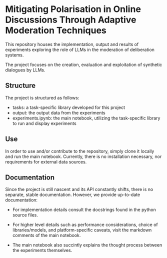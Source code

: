 # Mitigating Polarisation in Online Discussions Through Adaptive Moderation Techniques

This repository houses the implementation, output and results of experiments exploring the role of LLMs in the moderation of deliberation systems.

The project focuses on the creation, evaluation and exploitation of synthetic dialogues by LLMs.

## Structure

The project is structured as follows:

- tasks: a task-specific library developed for this project 
- output: the output data from the experiments 
- experiments.ipynb: the main notebook, utilizing the task-specific library to run and display experiments

## Use

In order to use and/or contribute to the repository, simply clone it locally and run the main notebook. Currently, there is no installation necessary, nor requirements for external data sources.

## Documentation

Since the project is still nascent and its API constantly shifts, there is no separate, stable documentation. However, we provide up-to-date documentation:

- For implementation details consult the docstrings found in the python source files.

- For higher level details such as performance considerations, choice of libraries/models, and platform-specific caveats, visit the markdown comments of the main notebook.

- The main notebook also succintly explains the thought process between the experiments themselves.